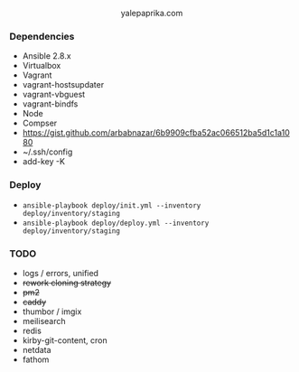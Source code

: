<p align="center">yalepaprika.com</p> 

### Dependencies

- Ansible 2.8.x
- Virtualbox
- Vagrant
- vagrant-hostsupdater
- vagrant-vbguest
- vagrant-bindfs
- Node
- Compser
- https://gist.github.com/arbabnazar/6b9909cfba52ac066512ba5d1c1a1080
- ~/.ssh/config
- add-key -K

### Deploy

- `ansible-playbook deploy/init.yml --inventory deploy/inventory/staging`
- `ansible-playbook deploy/deploy.yml --inventory deploy/inventory/staging`

### TODO

- logs / errors, unified
- ~~rework cloning strategy~~
- ~~pm2~~
- ~~caddy~~
- thumbor / imgix
- meilisearch
- redis
- kirby-git-content, cron
- netdata
- fathom